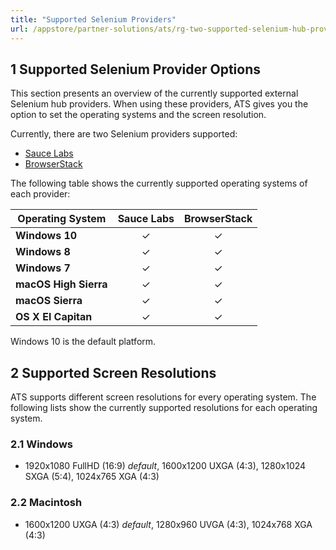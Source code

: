 ```yaml
---
title: "Supported Selenium Providers" 
url: /appstore/partner-solutions/ats/rg-two-supported-selenium-hub-provider/
---
```


## 1 Supported Selenium Provider Options

This section presents an overview of the currently supported external Selenium hub providers. When using these providers, ATS gives you the option to set the operating systems and the screen resolution.

Currently, there are two Selenium providers supported:

* [Sauce Labs](https://www.saucelabs.com/)
* [BrowserStack](https://www.browserstack.com/)

The following table shows the currently supported operating systems of each provider:

Operating System       | Sauce Labs | BrowserStack
---------------------- | :--------: | :------------:
**Windows 10**         | &#10003;   | &#10003;
**Windows 8**          | &#10003;   | &#10003;
**Windows 7**          | &#10003;   | &#10003;
**macOS High Sierra**  | &#10003;   | &#10003;
**macOS Sierra**       | &#10003;   | &#10003;
**OS X El Capitan**    | &#10003;   | &#10003;

Windows 10 is the default platform.

## 2 Supported Screen Resolutions

ATS supports different screen resolutions for every operating system. The following lists show the currently supported resolutions for each operating system.

### 2.1 Windows

* 1920x1080 FullHD (16:9) *default*, 1600x1200 UXGA (4:3), 1280x1024 SXGA (5:4), 1024x765 XGA (4:3)

### 2.2 Macintosh

* 1600x1200 UXGA (4:3) *default*, 1280x960 UVGA (4:3), 1024x768 XGA (4:3)
